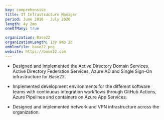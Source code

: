 ```yaml
---
key: comprehensive
title: IT Infrastructure Manager
period: June 2016 - July 2020
length: 4y 2mo
oneOfMany: true

organization: Base22
organizationLength: 13y 9mo 2d
emblemfile: base22.png
website: https://base22.com
---
```

* Designed and implemented the Active Directory Domain Services, Active Directory Federation Services, Azure AD and Single Sign-On infrastructure for Base22.

* Implemented development environments for the different software teams with continuous integration workflows through GitHub Actions, Azure Pipelines and containers on Azure App Services.

* Designed and implemented network and VPN infrastructure across the organization.